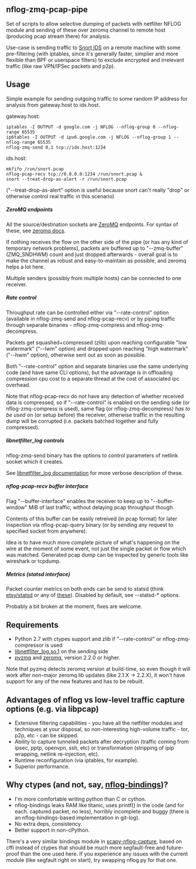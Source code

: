 nflog-zmq-pcap-pipe
--------------------

Set of scripts to allow selective dumping of packets with netfilter NFLOG module
and sending of these over zeromq channel to remote host (producing pcap stream
there) for analysis.

Use-case is sending traffic to [Snort IDS](http://snort.org) on a remote machine
with some pre-filtering (with iptables, since it's generally faster, simplier
and more flexible than BPF or userspace filters) to exclude encrypted and
irrelevant traffic (like raw VPN/IPSec packets and p2p).


Usage
--------------------

Simple example for sending outgoing traffic to some random IP address for
analysis from gateway.host to ids.host.

gateway.host:

	iptables -I OUTPUT -d google.com -j NFLOG --nflog-group 0 --nflog-range 65535
	ip6tables -I OUTPUT -d ipv6.google.com -j NFLOG --nflog-group 1 --nflog-range 65535
	nflog-zmq-send 0,1 tcp://ids.host:1234

ids.host:

	mkfifo /run/snort.pcap
	nflog-pcap-recv tcp://0.0.0.0:1234 /run/snort.pcap &
	snort --treat-drop-as-alert -r /run/snort.pcap

("--treat-drop-as-alert" option is useful because snort can't really "drop" or
otherwise control real traffic in this scenario)

##### ZeroMQ endpoints

All the source/destination sockets are [ZeroMQ](http://zeromq.org/) endpoints.
For syntax of these, see [zeromq docs](http://api.zeromq.org/2-2:zmq-connect).

If nothing receives the flow on the other side of the pipe (or has any kind of
temporary network problems), packets are buffered up to "--zmq-buffer"
(ZMQ_SNDHWM) count and just dropped afterwards - overall goal is to make the
channel as robust and easy-to-maintain as possible, and zeromq helps a lot here.

Multiple senders (possibly from multiple hosts) can be connected to one
receiver.

##### Rate control

Throughput rate can be controlled either via "--rate-control" option (available
in nflog-zmq-send and nflog-pcap-recv) or by piping traffic through separate
binaries - nflog-zmq-compress and nflog-zmq-decompress.

Packets get squashed+compressed (zlib) upon reaching configurable "low
watermark" ("--lwm" option) and dropped upon reaching "high watermark" ("--hwm"
option), otherwise sent out as soon as possible.

Both "--rate-control" option and separate binaries use the same underlying code
(and have same CLI options), but the advantage is in offloading compression cpu
cost to a separate thread at the cost of associated ipc overhead.

Note that nflog-pcap-recv do *not* have any detection of whether received data
is compressed, so if "--rate-control" is enabled on the sending side (or
nflog-zmq-compress is used), same flag (or nflog-zmq-decompress) *has to be
used* on (or setup before) the receiver, otherwise traffic in the resulting dump
will be corrupted (i.e. packets batched together and fully compressed).

##### libnetfilter_log controls

nflog-zmq-send binary has the options to control parameters of netlink socket
which it creates.

See [libnetfilter_log
documentation](http://www.netfilter.org/projects/libnetfilter_log/doxygen/group__Log.html)
for more verbose description of these.

##### nflog-pcap-recv buffer interface

Flag "--buffer-interface" enables the receiver to keep up to "--buffer-window"
MiB of last traffic, without delaying pcap throughput though.

Contents of this buffer can be easily retreived (in pcap format) for later
inspection via nflog-pcap-query binary (or by sending any request to specified
socket from anywhere).

Idea is to have much more complete picture of what's happening on the wire at
the moment of some event, not just the single packet or flow which was matched.
Generated pcap dump can be inspected by generic tools like wireshark or tcpdump.

##### Metrics (statsd interface)

Packet counter metrics on both ends can be send to statsd (think
[etsy/statsd](https://github.com/etsy/statsd) or any of
[these](joemiller.me/2011/09/21/list-of-statsd-server-implementations)). Disabled
by default, see --statsd-* options.

Probably a bit broken at the moment, fixes are welcome.


Requirements
--------------------

* Python 2.7 with ctypes support and zlib if "--rate-control" or nflog-zmq-compressor is used
* [libnetfilter_log.so.1](http://netfilter.org/projects/libnetfilter_log) on the sending side
* [pyzmq](https://github.com/zeromq/pyzmq) and [zeromq](http://zeromq.org/),
  version 2.2.0 or higher.

Note that pyzmq detects zeromq version at build-time, so even though it will
work after non-major zeromq lib updates (like 2.1.X -> 2.2.X), it won't have
support for any of the new features and has to be rebuilt.


Advantages of nflog vs low-level traffic capture options (e.g. via libpcap)
--------------------

* Extensive filtering capabilities - you have all the netfilter modules and
  techniques at your disposal, so non-interesting high-volume traffic - tor,
  p2p, etc - can be skipped.
* Ability to capture tunneled packets after decryption (traffic coming from
  ipsec, pptp, openvpn, ssh, etc) or transformation (stripping of ipip wrapping,
  netlink re-injection, etc).
* Runtime reconfiguration (via iptables, for example).
* Superior performance.


Why ctypes (and not, say, [nflog-bindings](https://www.wzdftpd.net/redmine/projects/nflog-bindings))?
--------------------

* I'm more comfortable writing python than C or cython.
* nflog-bindings leaks RAM like titanic, uses printf() in the code (and for each.
  captured packet, no less), horribly incomplete and buggy (there is an
  nflog-bindings-based implementation in git-log).
* No extra deps, consistency.
* Better support in non-cPython.

There's a very similar bindings module in
[scapy-nflog-capture](https://github.com/mk-fg/scapy-nflog-capture), based on
cffi instead of ctypes that should be much more segfault-free and future-proof
than the one used here.
If you experience any issues with the current module (like segfault right on
start), try swapping nflog.py for that one.
